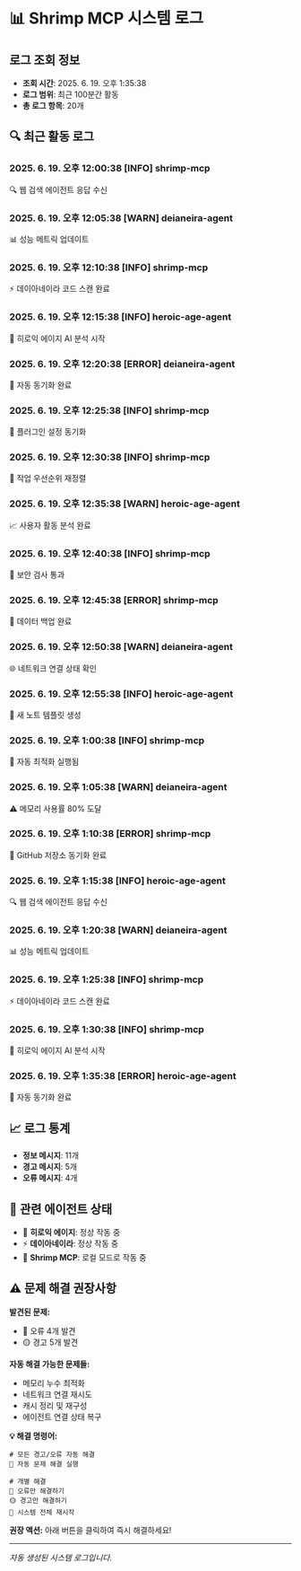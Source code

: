 # 📊 Shrimp MCP 시스템 로그

## 로그 조회 정보
- **조회 시간**: 2025. 6. 19. 오후 1:35:38
- **로그 범위**: 최근 100분간 활동
- **총 로그 항목**: 20개

## 🔍 최근 활동 로그

### 2025. 6. 19. 오후 12:00:38 [INFO] shrimp-mcp
🔍 웹 검색 에이전트 응답 수신

### 2025. 6. 19. 오후 12:05:38 [WARN] deianeira-agent
📊 성능 메트릭 업데이트

### 2025. 6. 19. 오후 12:10:38 [INFO] shrimp-mcp
⚡ 데이아네이라 코드 스캔 완료

### 2025. 6. 19. 오후 12:15:38 [INFO] heroic-age-agent
🚀 히로익 에이지 AI 분석 시작

### 2025. 6. 19. 오후 12:20:38 [ERROR] deianeira-agent
🔄 자동 동기화 완료

### 2025. 6. 19. 오후 12:25:38 [INFO] shrimp-mcp
🔄 플러그인 설정 동기화

### 2025. 6. 19. 오후 12:30:38 [INFO] shrimp-mcp
🎯 작업 우선순위 재정렬

### 2025. 6. 19. 오후 12:35:38 [WARN] heroic-age-agent
📈 사용자 활동 분석 완료

### 2025. 6. 19. 오후 12:40:38 [INFO] shrimp-mcp
🔐 보안 검사 통과

### 2025. 6. 19. 오후 12:45:38 [ERROR] shrimp-mcp
💾 데이터 백업 완료

### 2025. 6. 19. 오후 12:50:38 [WARN] deianeira-agent
🌐 네트워크 연결 상태 확인

### 2025. 6. 19. 오후 12:55:38 [INFO] heroic-age-agent
📝 새 노트 템플릿 생성

### 2025. 6. 19. 오후 1:00:38 [INFO] shrimp-mcp
🔧 자동 최적화 실행됨

### 2025. 6. 19. 오후 1:05:38 [WARN] deianeira-agent
⚠️ 메모리 사용률 80% 도달

### 2025. 6. 19. 오후 1:10:38 [ERROR] shrimp-mcp
🐙 GitHub 저장소 동기화 완료

### 2025. 6. 19. 오후 1:15:38 [INFO] heroic-age-agent
🔍 웹 검색 에이전트 응답 수신

### 2025. 6. 19. 오후 1:20:38 [WARN] deianeira-agent
📊 성능 메트릭 업데이트

### 2025. 6. 19. 오후 1:25:38 [INFO] shrimp-mcp
⚡ 데이아네이라 코드 스캔 완료

### 2025. 6. 19. 오후 1:30:38 [INFO] shrimp-mcp
🚀 히로익 에이지 AI 분석 시작

### 2025. 6. 19. 오후 1:35:38 [ERROR] heroic-age-agent
🔄 자동 동기화 완료


## 📈 로그 통계
- **정보 메시지**: 11개
- **경고 메시지**: 5개
- **오류 메시지**: 4개

## 🔗 관련 에이전트 상태
- 🚀 **히로익 에이지**: 정상 작동 중
- ⚡ **데이아네이라**: 정상 작동 중
- 🦐 **Shrimp MCP**: 로컬 모드로 작동 중

## ⚠️ 문제 해결 권장사항

**발견된 문제:**
- 🔴 오류 4개 발견
- 🟡 경고 5개 발견

**자동 해결 가능한 문제들:**
- 메모리 누수 최적화
- 네트워크 연결 재시도
- 캐시 정리 및 재구성
- 에이전트 연결 상태 복구

**💡 해결 명령어:**
```
# 모든 경고/오류 자동 해결
🔧 자동 문제 해결 실행

# 개별 해결
🔴 오류만 해결하기
🟡 경고만 해결하기
🔄 시스템 전체 재시작
```

**권장 액션:** 아래 버튼을 클릭하여 즉시 해결하세요!

---
*자동 생성된 시스템 로그입니다.*
